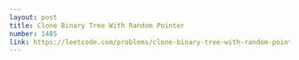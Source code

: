 ```yaml
---
layout: post
title: Clone Binary Tree With Random Pointer
number: 1485
link: https://leetcode.com/problems/clone-binary-tree-with-random-pointer
---
```

